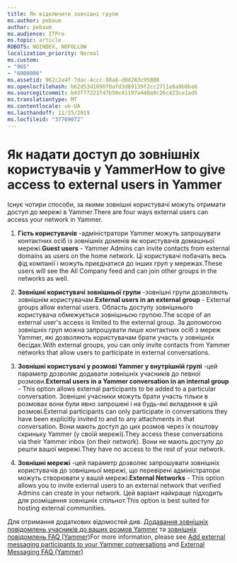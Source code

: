 ```yaml
---
title: Як відключити зовнішні групи
ms.author: pebaum
author: pebaum
ms.audience: ITPro
ms.topic: article
ROBOTS: NOINDEX, NOFOLLOW
localization_priority: Normal
ms.custom:
- "965"
- "6000006"
ms.assetid: 962c2a4f-7dac-4ccc-98a8-d0d283c95808
ms.openlocfilehash: b62d53d1698f0afd3d89139f2cc2711a8a9b8ba6
ms.sourcegitcommit: b43f77221f47b50c41197a448a9c26c423ce1ad5
ms.translationtype: MT
ms.contentlocale: uk-UA
ms.lasthandoff: 11/15/2019
ms.locfileid: "37769072"
---
```

# <a name="how-to-give-access-to-external-users-in-yammer"></a><span data-ttu-id="7f439-102">Як надати доступ до зовнішніх користувачів у Yammer</span><span class="sxs-lookup"><span data-stu-id="7f439-102">How to give access to external users in Yammer</span></span>

<span data-ttu-id="7f439-103">Існує чотири способи, за якими зовнішні користувачі можуть отримати доступ до мережі в Yammer.</span><span class="sxs-lookup"><span data-stu-id="7f439-103">There are four ways external users can access your network in Yammer.</span></span>
  
1. <span data-ttu-id="7f439-104">**Гість користувачів** -адміністратори Yammer можуть запрошувати контактних осіб із зовнішніх доменів як користувачів домашньої мережі.</span><span class="sxs-lookup"><span data-stu-id="7f439-104">**Guest users** - Yammer Admins can invite contacts from external domains as users on the home network.</span></span> <span data-ttu-id="7f439-105">Ці користувачі побачать весь фід компанії і можуть приєднатися до інших груп у мережах.</span><span class="sxs-lookup"><span data-stu-id="7f439-105">These users will see the All Company feed and can join other groups in the networks as well.</span></span>

2. <span data-ttu-id="7f439-106">**Зовнішні користувачі зовнішньої групи** -зовнішні групи дозволяють зовнішнім користувачам.</span><span class="sxs-lookup"><span data-stu-id="7f439-106">**External users in an external group** - External groups allow external users.</span></span> <span data-ttu-id="7f439-107">Область доступу зовнішнього користувача обмежується зовнішньою групою.</span><span class="sxs-lookup"><span data-stu-id="7f439-107">The scope of an external user's access is limited to the external group.</span></span> <span data-ttu-id="7f439-108">За допомогою зовнішніх груп можна запрошувати лише контактних осіб з мереж Yammer, які дозволяють користувачам брати участь у зовнішніх бесідах.</span><span class="sxs-lookup"><span data-stu-id="7f439-108">With external groups, you can only invite contacts from Yammer networks that allow users to participate in external conversations.</span></span>

3. <span data-ttu-id="7f439-109">**Зовнішні користувачі у розмові Yammer у внутрішній групі** -цей параметр дозволяє додавати зовнішніх учасників до певної розмови.</span><span class="sxs-lookup"><span data-stu-id="7f439-109">**External users in a Yammer conversation in an internal group** - This option allows external participants to be added to a particular conversation.</span></span> <span data-ttu-id="7f439-110">Зовнішні учасники можуть брати участь тільки в розмовах вони були явно запрошені і на будь-які вкладення в цій розмові.</span><span class="sxs-lookup"><span data-stu-id="7f439-110">External participants can only participate in conversations they have been explicitly invited to and to any attachments in that conversation.</span></span> <span data-ttu-id="7f439-111">Вони мають доступ до цих розмов через їх поштову скриньку Yammer (у своїй мережі).</span><span class="sxs-lookup"><span data-stu-id="7f439-111">They access these conversations via their Yammer inbox (on their network).</span></span> <span data-ttu-id="7f439-112">Вони не мають доступу до решти вашої мережі.</span><span class="sxs-lookup"><span data-stu-id="7f439-112">They have no access to the rest of your network.</span></span>

4. <span data-ttu-id="7f439-113">**Зовнішні мережі** -цей параметр дозволяє запрошувати зовнішніх користувачів до зовнішньої мережі, що перевірені адміністратори можуть створювати у вашій мережі.</span><span class="sxs-lookup"><span data-stu-id="7f439-113">**External Networks** - This option allows you to invite external users to an external network that verified Admins can create in your network.</span></span> <span data-ttu-id="7f439-114">Цей варіант найкраще підходить для розміщення зовнішніх спільнот.</span><span class="sxs-lookup"><span data-stu-id="7f439-114">This option is best suited for hosting external communities.</span></span>

<span data-ttu-id="7f439-115">Для отримання додаткових відомостей див. [Додавання зовнішніх повідомлень учасників до ваших розмов Yammer](https://docs.microsoft.com/yammer/work-with-external-users/add-external-participants) та [зовнішніх повідомлень FAQ (Yammer)](https://docs.microsoft.com/yammer/work-with-external-users/external-messaging-faq)</span><span class="sxs-lookup"><span data-stu-id="7f439-115">For more information, please see [Add external messaging participants to your Yammer conversations](https://docs.microsoft.com/yammer/work-with-external-users/add-external-participants) and [External Messaging FAQ (Yammer)](https://docs.microsoft.com/yammer/work-with-external-users/external-messaging-faq)</span></span>
  